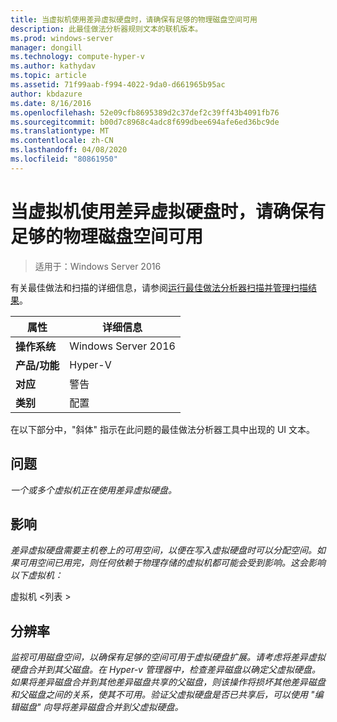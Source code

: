 ```yaml
---
title: 当虚拟机使用差异虚拟硬盘时，请确保有足够的物理磁盘空间可用
description: 此最佳做法分析器规则文本的联机版本。
ms.prod: windows-server
manager: dongill
ms.technology: compute-hyper-v
ms.author: kathydav
ms.topic: article
ms.assetid: 71f99aab-f994-4022-9da0-d661965b95ac
author: kbdazure
ms.date: 8/16/2016
ms.openlocfilehash: 52e09cfb8695389d2c37def2c39ff43b4091fb76
ms.sourcegitcommit: b00d7c8968c4adc8f699dbee694afe6ed36bc9de
ms.translationtype: MT
ms.contentlocale: zh-CN
ms.lasthandoff: 04/08/2020
ms.locfileid: "80861950"
---
```

# <a name="ensure-sufficient-physical-disk-space-is-available-when-virtual-machines-use-differencing-virtual-hard-disks"></a>当虚拟机使用差异虚拟硬盘时，请确保有足够的物理磁盘空间可用

>适用于：Windows Server 2016

有关最佳做法和扫描的详细信息，请参阅[运行最佳做法分析器扫描并管理扫描结果](https://go.microsoft.com/fwlink/p/?LinkID=223177)。  
  
|属性|详细信息|  
|-|-|  
|**操作系统**|Windows Server 2016|  
|**产品/功能**|Hyper-V|  
|**对应**|警告|  
|**类别**|配置|  
  
在以下部分中，"斜体" 指示在此问题的最佳做法分析器工具中出现的 UI 文本。  
  
## <a name="issue"></a>问题  
*一个或多个虚拟机正在使用差异虚拟硬盘。*  
  
## <a name="impact"></a>影响  
*差异虚拟硬盘需要主机卷上的可用空间，以便在写入虚拟硬盘时可以分配空间。如果可用空间已用完，则任何依赖于物理存储的虚拟机都可能会受到影响。这会影响以下虚拟机：*  
  
虚拟机 \<列表 >  
  
## <a name="resolution"></a>分辨率  
*监视可用磁盘空间，以确保有足够的空间可用于虚拟硬盘扩展。请考虑将差异虚拟硬盘合并到其父磁盘。在 Hyper-v 管理器中，检查差异磁盘以确定父虚拟硬盘。如果将差异磁盘合并到其他差异磁盘共享的父磁盘，则该操作将损坏其他差异磁盘和父磁盘之间的关系，使其不可用。验证父虚拟硬盘是否已共享后，可以使用 "编辑磁盘" 向导将差异磁盘合并到父虚拟硬盘。*  
  


